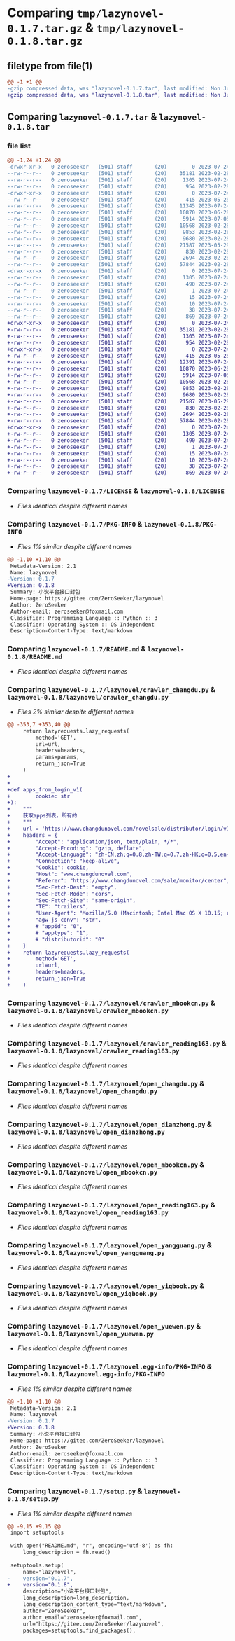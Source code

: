 # Comparing `tmp/lazynovel-0.1.7.tar.gz` & `tmp/lazynovel-0.1.8.tar.gz`

## filetype from file(1)

```diff
@@ -1 +1 @@
-gzip compressed data, was "lazynovel-0.1.7.tar", last modified: Mon Jul 24 04:11:07 2023, max compression
+gzip compressed data, was "lazynovel-0.1.8.tar", last modified: Mon Jul 24 04:30:03 2023, max compression
```

## Comparing `lazynovel-0.1.7.tar` & `lazynovel-0.1.8.tar`

### file list

```diff
@@ -1,24 +1,24 @@
-drwxr-xr-x   0 zeroseeker   (501) staff       (20)        0 2023-07-24 04:11:07.082623 lazynovel-0.1.7/
--rw-r--r--   0 zeroseeker   (501) staff       (20)    35181 2023-02-28 06:27:15.000000 lazynovel-0.1.7/LICENSE
--rw-r--r--   0 zeroseeker   (501) staff       (20)     1305 2023-07-24 04:11:07.082497 lazynovel-0.1.7/PKG-INFO
--rw-r--r--   0 zeroseeker   (501) staff       (20)      954 2023-02-28 06:27:15.000000 lazynovel-0.1.7/README.md
-drwxr-xr-x   0 zeroseeker   (501) staff       (20)        0 2023-07-24 04:11:07.081415 lazynovel-0.1.7/lazynovel/
--rw-r--r--   0 zeroseeker   (501) staff       (20)      415 2023-05-25 10:17:10.000000 lazynovel-0.1.7/lazynovel/__init__.py
--rw-r--r--   0 zeroseeker   (501) staff       (20)    11345 2023-07-24 04:10:03.000000 lazynovel-0.1.7/lazynovel/crawler_changdu.py
--rw-r--r--   0 zeroseeker   (501) staff       (20)    10870 2023-06-28 07:17:21.000000 lazynovel-0.1.7/lazynovel/crawler_mbookcn.py
--rw-r--r--   0 zeroseeker   (501) staff       (20)     5914 2023-07-05 07:09:26.000000 lazynovel-0.1.7/lazynovel/crawler_reading163.py
--rw-r--r--   0 zeroseeker   (501) staff       (20)    10568 2023-02-28 06:27:15.000000 lazynovel-0.1.7/lazynovel/open_changdu.py
--rw-r--r--   0 zeroseeker   (501) staff       (20)     9853 2023-02-28 06:27:15.000000 lazynovel-0.1.7/lazynovel/open_dianzhong.py
--rw-r--r--   0 zeroseeker   (501) staff       (20)     9680 2023-02-28 06:27:15.000000 lazynovel-0.1.7/lazynovel/open_mbookcn.py
--rw-r--r--   0 zeroseeker   (501) staff       (20)    21587 2023-05-29 10:32:37.000000 lazynovel-0.1.7/lazynovel/open_reading163.py
--rw-r--r--   0 zeroseeker   (501) staff       (20)      830 2023-02-28 06:27:15.000000 lazynovel-0.1.7/lazynovel/open_yangguang.py
--rw-r--r--   0 zeroseeker   (501) staff       (20)     2694 2023-02-28 06:27:15.000000 lazynovel-0.1.7/lazynovel/open_yiqbook.py
--rw-r--r--   0 zeroseeker   (501) staff       (20)    57844 2023-02-28 06:27:15.000000 lazynovel-0.1.7/lazynovel/open_yuewen.py
-drwxr-xr-x   0 zeroseeker   (501) staff       (20)        0 2023-07-24 04:11:07.082280 lazynovel-0.1.7/lazynovel.egg-info/
--rw-r--r--   0 zeroseeker   (501) staff       (20)     1305 2023-07-24 04:11:07.000000 lazynovel-0.1.7/lazynovel.egg-info/PKG-INFO
--rw-r--r--   0 zeroseeker   (501) staff       (20)      490 2023-07-24 04:11:07.000000 lazynovel-0.1.7/lazynovel.egg-info/SOURCES.txt
--rw-r--r--   0 zeroseeker   (501) staff       (20)        1 2023-07-24 04:11:07.000000 lazynovel-0.1.7/lazynovel.egg-info/dependency_links.txt
--rw-r--r--   0 zeroseeker   (501) staff       (20)       15 2023-07-24 04:11:07.000000 lazynovel-0.1.7/lazynovel.egg-info/requires.txt
--rw-r--r--   0 zeroseeker   (501) staff       (20)       10 2023-07-24 04:11:07.000000 lazynovel-0.1.7/lazynovel.egg-info/top_level.txt
--rw-r--r--   0 zeroseeker   (501) staff       (20)       38 2023-07-24 04:11:07.082670 lazynovel-0.1.7/setup.cfg
--rw-r--r--   0 zeroseeker   (501) staff       (20)      869 2023-07-24 04:10:30.000000 lazynovel-0.1.7/setup.py
+drwxr-xr-x   0 zeroseeker   (501) staff       (20)        0 2023-07-24 04:30:03.844418 lazynovel-0.1.8/
+-rw-r--r--   0 zeroseeker   (501) staff       (20)    35181 2023-02-28 06:27:15.000000 lazynovel-0.1.8/LICENSE
+-rw-r--r--   0 zeroseeker   (501) staff       (20)     1305 2023-07-24 04:30:03.844320 lazynovel-0.1.8/PKG-INFO
+-rw-r--r--   0 zeroseeker   (501) staff       (20)      954 2023-02-28 06:27:15.000000 lazynovel-0.1.8/README.md
+drwxr-xr-x   0 zeroseeker   (501) staff       (20)        0 2023-07-24 04:30:03.843428 lazynovel-0.1.8/lazynovel/
+-rw-r--r--   0 zeroseeker   (501) staff       (20)      415 2023-05-25 10:17:10.000000 lazynovel-0.1.8/lazynovel/__init__.py
+-rw-r--r--   0 zeroseeker   (501) staff       (20)    12391 2023-07-24 04:29:37.000000 lazynovel-0.1.8/lazynovel/crawler_changdu.py
+-rw-r--r--   0 zeroseeker   (501) staff       (20)    10870 2023-06-28 07:17:21.000000 lazynovel-0.1.8/lazynovel/crawler_mbookcn.py
+-rw-r--r--   0 zeroseeker   (501) staff       (20)     5914 2023-07-05 07:09:26.000000 lazynovel-0.1.8/lazynovel/crawler_reading163.py
+-rw-r--r--   0 zeroseeker   (501) staff       (20)    10568 2023-02-28 06:27:15.000000 lazynovel-0.1.8/lazynovel/open_changdu.py
+-rw-r--r--   0 zeroseeker   (501) staff       (20)     9853 2023-02-28 06:27:15.000000 lazynovel-0.1.8/lazynovel/open_dianzhong.py
+-rw-r--r--   0 zeroseeker   (501) staff       (20)     9680 2023-02-28 06:27:15.000000 lazynovel-0.1.8/lazynovel/open_mbookcn.py
+-rw-r--r--   0 zeroseeker   (501) staff       (20)    21587 2023-05-29 10:32:37.000000 lazynovel-0.1.8/lazynovel/open_reading163.py
+-rw-r--r--   0 zeroseeker   (501) staff       (20)      830 2023-02-28 06:27:15.000000 lazynovel-0.1.8/lazynovel/open_yangguang.py
+-rw-r--r--   0 zeroseeker   (501) staff       (20)     2694 2023-02-28 06:27:15.000000 lazynovel-0.1.8/lazynovel/open_yiqbook.py
+-rw-r--r--   0 zeroseeker   (501) staff       (20)    57844 2023-02-28 06:27:15.000000 lazynovel-0.1.8/lazynovel/open_yuewen.py
+drwxr-xr-x   0 zeroseeker   (501) staff       (20)        0 2023-07-24 04:30:03.844169 lazynovel-0.1.8/lazynovel.egg-info/
+-rw-r--r--   0 zeroseeker   (501) staff       (20)     1305 2023-07-24 04:30:03.000000 lazynovel-0.1.8/lazynovel.egg-info/PKG-INFO
+-rw-r--r--   0 zeroseeker   (501) staff       (20)      490 2023-07-24 04:30:03.000000 lazynovel-0.1.8/lazynovel.egg-info/SOURCES.txt
+-rw-r--r--   0 zeroseeker   (501) staff       (20)        1 2023-07-24 04:30:03.000000 lazynovel-0.1.8/lazynovel.egg-info/dependency_links.txt
+-rw-r--r--   0 zeroseeker   (501) staff       (20)       15 2023-07-24 04:30:03.000000 lazynovel-0.1.8/lazynovel.egg-info/requires.txt
+-rw-r--r--   0 zeroseeker   (501) staff       (20)       10 2023-07-24 04:30:03.000000 lazynovel-0.1.8/lazynovel.egg-info/top_level.txt
+-rw-r--r--   0 zeroseeker   (501) staff       (20)       38 2023-07-24 04:30:03.844456 lazynovel-0.1.8/setup.cfg
+-rw-r--r--   0 zeroseeker   (501) staff       (20)      869 2023-07-24 04:29:37.000000 lazynovel-0.1.8/setup.py
```

### Comparing `lazynovel-0.1.7/LICENSE` & `lazynovel-0.1.8/LICENSE`

 * *Files identical despite different names*

### Comparing `lazynovel-0.1.7/PKG-INFO` & `lazynovel-0.1.8/PKG-INFO`

 * *Files 1% similar despite different names*

```diff
@@ -1,10 +1,10 @@
 Metadata-Version: 2.1
 Name: lazynovel
-Version: 0.1.7
+Version: 0.1.8
 Summary: 小说平台接口封包
 Home-page: https://gitee.com/ZeroSeeker/lazynovel
 Author: ZeroSeeker
 Author-email: zeroseeker@foxmail.com
 Classifier: Programming Language :: Python :: 3
 Classifier: Operating System :: OS Independent
 Description-Content-Type: text/markdown
```

### Comparing `lazynovel-0.1.7/README.md` & `lazynovel-0.1.8/README.md`

 * *Files identical despite different names*

### Comparing `lazynovel-0.1.7/lazynovel/crawler_changdu.py` & `lazynovel-0.1.8/lazynovel/crawler_changdu.py`

 * *Files 2% similar despite different names*

```diff
@@ -353,7 +353,40 @@
     return lazyrequests.lazy_requests(
         method='GET',
         url=url,
         headers=headers,
         params=params,
         return_json=True
     )
+
+
+def apps_from_login_v1(
+        cookie: str
+):
+    """
+    获取apps列表，所有的
+    """
+    url = 'https://www.changdunovel.com/novelsale/distributor/login/v1/'
+    headers = {
+        "Accept": "application/json, text/plain, */*",
+        "Accept-Encoding": "gzip, deflate",
+        "Accept-Language": "zh-CN,zh;q=0.8,zh-TW;q=0.7,zh-HK;q=0.5,en-US;q=0.3,en;q=0.2",
+        "Connection": "keep-alive",
+        "Cookie": cookie,
+        "Host": "www.changdunovel.com",
+        "Referer": "https://www.changdunovel.com/sale/monitor/center",
+        "Sec-Fetch-Dest": "empty",
+        "Sec-Fetch-Mode": "cors",
+        "Sec-Fetch-Site": "same-origin",
+        "TE": "trailers",
+        "User-Agent": "Mozilla/5.0 (Macintosh; Intel Mac OS X 10.15; rv:108.0) Gecko/20100101 Firefox/108.0",
+        "agw-js-conv": "str",
+        # "appid": "0",
+        # "apptype": "1",
+        # "distributorid": "0"
+    }
+    return lazyrequests.lazy_requests(
+        method='GET',
+        url=url,
+        headers=headers,
+        return_json=True
+    )
```

### Comparing `lazynovel-0.1.7/lazynovel/crawler_mbookcn.py` & `lazynovel-0.1.8/lazynovel/crawler_mbookcn.py`

 * *Files identical despite different names*

### Comparing `lazynovel-0.1.7/lazynovel/crawler_reading163.py` & `lazynovel-0.1.8/lazynovel/crawler_reading163.py`

 * *Files identical despite different names*

### Comparing `lazynovel-0.1.7/lazynovel/open_changdu.py` & `lazynovel-0.1.8/lazynovel/open_changdu.py`

 * *Files identical despite different names*

### Comparing `lazynovel-0.1.7/lazynovel/open_dianzhong.py` & `lazynovel-0.1.8/lazynovel/open_dianzhong.py`

 * *Files identical despite different names*

### Comparing `lazynovel-0.1.7/lazynovel/open_mbookcn.py` & `lazynovel-0.1.8/lazynovel/open_mbookcn.py`

 * *Files identical despite different names*

### Comparing `lazynovel-0.1.7/lazynovel/open_reading163.py` & `lazynovel-0.1.8/lazynovel/open_reading163.py`

 * *Files identical despite different names*

### Comparing `lazynovel-0.1.7/lazynovel/open_yangguang.py` & `lazynovel-0.1.8/lazynovel/open_yangguang.py`

 * *Files identical despite different names*

### Comparing `lazynovel-0.1.7/lazynovel/open_yiqbook.py` & `lazynovel-0.1.8/lazynovel/open_yiqbook.py`

 * *Files identical despite different names*

### Comparing `lazynovel-0.1.7/lazynovel/open_yuewen.py` & `lazynovel-0.1.8/lazynovel/open_yuewen.py`

 * *Files identical despite different names*

### Comparing `lazynovel-0.1.7/lazynovel.egg-info/PKG-INFO` & `lazynovel-0.1.8/lazynovel.egg-info/PKG-INFO`

 * *Files 1% similar despite different names*

```diff
@@ -1,10 +1,10 @@
 Metadata-Version: 2.1
 Name: lazynovel
-Version: 0.1.7
+Version: 0.1.8
 Summary: 小说平台接口封包
 Home-page: https://gitee.com/ZeroSeeker/lazynovel
 Author: ZeroSeeker
 Author-email: zeroseeker@foxmail.com
 Classifier: Programming Language :: Python :: 3
 Classifier: Operating System :: OS Independent
 Description-Content-Type: text/markdown
```

### Comparing `lazynovel-0.1.7/setup.py` & `lazynovel-0.1.8/setup.py`

 * *Files 1% similar despite different names*

```diff
@@ -9,15 +9,15 @@
 import setuptools
 
 with open("README.md", "r", encoding='utf-8') as fh:
     long_description = fh.read()
 
 setuptools.setup(
     name="lazynovel",
-    version="0.1.7",
+    version="0.1.8",
     description="小说平台接口封包",
     long_description=long_description,
     long_description_content_type="text/markdown",
     author="ZeroSeeker",
     author_email="zeroseeker@foxmail.com",
     url="https://gitee.com/ZeroSeeker/lazynovel",
     packages=setuptools.find_packages(),
```

